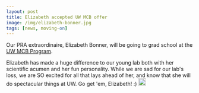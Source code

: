 ```yaml
---
layout: post
title: Elizabeth accepted UW MCB offer
image: /img/elizabeth-bonner.jpg
tags: [news, moving-on]
---
```

Our PRA extraordinaire, Elizabeth Bonner, will be going to grad school at the [UW MCB Program](https://grad.uw.edu/about-the-graduate-school/interdisciplinary-programs/molecular-and-cellular-biology/). 

Elizabeth has made a huge difference to our young lab both with her scientific acumen and her fun personality. While we are sad for our lab's loss, we are SO excited for all that lays ahead of her, and know that she will do spectacular things at UW. Go get 'em, Elizabeth! :) <img src="https://emojis.slackmojis.com/emojis/images/1453406830/264/success-kid.png?1453406830" style="width:20px" />

<br>
<br>
